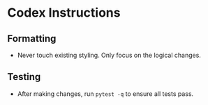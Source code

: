 # Codex Instructions

## Formatting

- Never touch existing styling. Only focus on the logical changes.

## Testing

- After making changes, run `pytest -q` to ensure all tests pass.
